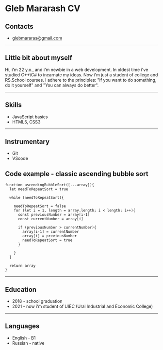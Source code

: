# Gleb Mararash CV
## Contacts
+ glebmararas@gmail.com

---
## Little bit about myself
Hi, i'm 22 y.o., and i'm newbie in a web development. In oldest time i've studied C++\C# to incarnate my ideas. Now i'm just a student of college and RS.School courses. I adhere to the principles: "If you want to do something, do it yourself" and "You can always do better".

---
## Skills
+ JavaScript basics
+ HTML5, CSS3

---
## Instrumentary
+ Git
+ VScode

## Code example - classic ascending bubble sort
```
function ascendingBubbleSort([...array]){
  let needToRepeatSort = true 
  
  while (needToRepeatSort){

    needToRepeatSort = false 
    for (let i = 1, length = array.length; i < length; i++){
      const previousNumber = array[i-1]
      const currentNumber = array[i]

      if (previousNumber > currentNumber){
        array[i-1] = currentNumber
        array[i] = previousNumber
        needToRepeatSort = true
      }

    }
  }

  return array
}
```

---
## Education
+ 2018 - school graduation
+ 2021 - now i'm student of UIEC (Ural Industrial and Economic College)

---
## Languages
+ English - B1
+ Russian - native